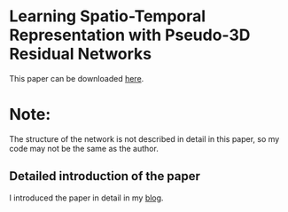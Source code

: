 # Learning Spatio-Temporal Representation with Pseudo-3D Residual Networks
This paper can be downloaded [here](http://openaccess.thecvf.com/content_ICCV_2017/papers/Qiu_Learning_Spatio-Temporal_Representation_ICCV_2017_paper.pdf). 

# Note:
The structure of the network is not described in detail in this paper, so my code may not be the same as the author.

## Detailed introduction of the paper
I introduced the paper in detail in my [blog](https://blog.csdn.net/zzmshuai/article/details/85099886).




